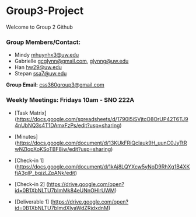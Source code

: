 # Group3-Project

Welcome to Group 2 Github

### Group Members/Contact:
- Mindy		mhuynhx3@uw.edu 
- Gabrielle	gcglynn@gmail.com, glynng@uw.edu
- Han		hw29@uw.edu
- Stepan 	ssa7@uw.edu 

**Group Email:** css360group3@gmail.com

### Weekly Meetings:  Fridays 10am - SNO 222A

- [Task Matrix] (https://docs.google.com/spreadsheets/d/1790I5iSVjtcO8OrUP42T6TJ94nUbNQ3s4T1DAmxFzPs/edit?usp=sharing) 
- [Minutes] (https://docs.google.com/document/d/13KUkFRiQcIauk9H_uunC0JyTtRwNZlopXoKSoTBF8iw/edit?usp=sharing)
 

- [Check-in 1] (https://docs.google.com/document/d/1kAj8LQYXcw5yNoD9RhXg1B4XKfjA3qlP_bqjzLZpANk/edit)
- [Check-in 2] (https://drive.google.com/open?id=0B1XbNLTU7bImMk84eUNnOHlrUWM)

- [Deliverable 1] (https://drive.google.com/open?id=0B1XbNLTU7bImdXlyaWdZRjdxdnM)
